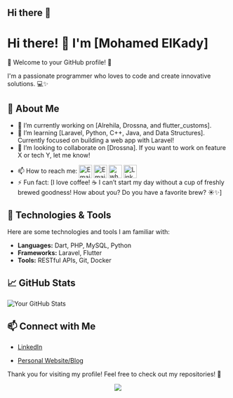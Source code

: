 ## Hi there 👋

<!--
**kady-x/kady-x** is a ✨ _special_ ✨ repository because its `README.md` (this file) appears on your GitHub profile.

Here are some ideas to get you started:

- 🔭 I’m currently working on ...
- 🌱 I’m currently learning ...
- 👯 I’m looking to collaborate on ...
- 🤔 I’m looking for help with ...
- 💬 Ask me about ...
- 📫 How to reach me: ...
- 😄 Pronouns: ...
- ⚡ Fun fact: ...
-->

# Hi there! 👋 I'm [Mohamed ElKady]

🌟 Welcome to your GitHub profile! 🎉

I'm a passionate programmer who loves to code and create innovative solutions. 💻✨

## 🌟 About Me

- 🔭 I’m currently working on [Alrehila, Drossna, and flutter_customs]. 
- 🌱 I’m learning [Laravel, Python, C++, Java, and Data Structures]. Currently focused on building a web app with Laravel!
- 👯 I’m looking to collaborate on [Drossna]. If you want to work on feature X or tech Y, let me know! 
<!-- - 💬 Ask me about [] -->
- 📫 How to reach me: <a href="https://elmoparmg.com" title="Portfolio"><img alt="Email"  src="https://img.shields.io/badge/website-f59042?style=for-the-badge&logo=About.me&logoColor=white" height="30" align="center"/></a> <a href="mailto:mohamed@elmoparmg.com" title="Email"><img alt="Email" src="https://img.shields.io/badge/Gmail-D14836?style=for-the-badge&logo=gmail&logoColor=white" height="30" align="center"/></a> <a href="https://wa.me/+201021207569" title="Whatsapp"><img alt="whatsapp"  src="https://img.shields.io/badge/WhatsApp-25D366?style=for-the-badge&logo=whatsapp&logoColor=white" height="30" align="center"/></a> <a href="https://www.linkedin.com/in/kadyx/"><img  alt="LinkedIn" title="LinkedIn" src="https://img.shields.io/static/v1?message=LinkedIn&logo=linkedin&label=&color=0077B5&logoColor=white&labelColor=&style=for-the-badge" height="30" align="center" /></a>
- ⚡ Fun fact: [I love coffee! ☕ I can’t start my day without a cup of freshly brewed goodness! How about you? Do you have a favorite brew? ☀️✨]

## 🔧 Technologies & Tools

Here are some technologies and tools I am familiar with:

- **Languages:** Dart, PHP, MySQL, Python
- **Frameworks:** Laravel, Flutter
- **Tools:** RESTful APIs, Git, Docker

## 📈 GitHub Stats

![Your GitHub Stats](https://github-readme-stats.vercel.app/api?username=kady-x&show_icons=true&theme=radical)

## 📫 Connect with Me

- [LinkedIn](https://www.linkedin.com/in/kadyx/)
<!-- - [Twitter](YourTwitterProfile) -->
- [Personal Website/Blog](https://www.elmoparmg.com)

Thank you for visiting my profile! Feel free to check out my repositories! 🌈


<p align="center">
     <img src="https://capsule-render.vercel.app/api?type=waving&color=gradient&height=100&section=footer"/>
</p>
